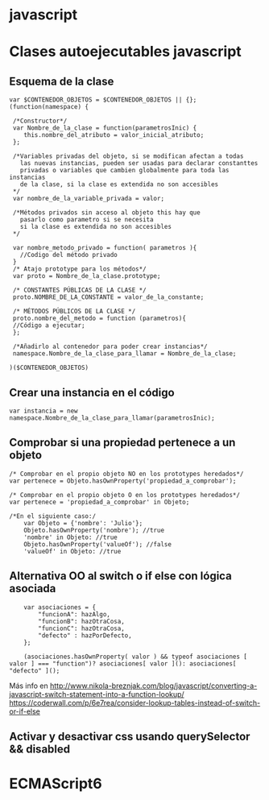 javascript
==========
# Clases autoejecutables javascript

## Esquema de la clase 
    var $CONTENEDOR_OBJETOS = $CONTENEDOR_OBJETOS || {};
    (function(namespace) {

     /*Constructor*/
     var Nombre_de_la_clase = function(parametrosInic) {
        this.nombre_del_atributo = valor_inicial_atributo;
     };

     /*Variables privadas del objeto, si se modifican afectan a todas
       las nuevas instancias, pueden ser usadas para declarar constanttes
       privadas o variables que cambien globalmente para toda las instancias
       de la clase, si la clase es extendida no son accesibles
     */
     var nombre_de_la_variable_privada = valor;

     /*Métodos privados sin acceso al objeto this hay que 
       pasarlo como parametro si se necesita
       si la clase es extendida no son accesibles
     */

     var nombre_metodo_privado = function( parametros ){
       //Codigo del método privado
     }
     /* Atajo prototype para los métodos*/
     var proto = Nombre_de_la_clase.prototype;

     /* CONSTANTES PÚBLICAS DE LA CLASE */
     proto.NOMBRE_DE_LA_CONSTANTE = valor_de_la_constante;

     /* MÉTODOS PÚBLICOS DE LA CLASE */
     proto.nombre_del_metodo = function (parametros){
     //Código a ejecutar;
     };

     /*Añadirlo al contenedor para poder crear instancias*/
     namespace.Nombre_de_la_clase_para_llamar = Nombre_de_la_clase;

    )($CONTENEDOR_OBJETOS)

## Crear una instancia en el código
    var instancia = new namespace.Nombre_de_la_clase_para_llamar(parametrosInic);
    
## Comprobar si una propiedad pertenece a un objeto
    /* Comprobar en el propio objeto NO en los prototypes heredados*/
    var pertenece = Objeto.hasOwnProperty('propiedad_a_comprobar');
    
    /* Comprobar en el propio objeto O en los prototypes heredados*/
    var pertenece = 'propiedad_a_comprobar' in Objeto;
    
    /*En el siguiente caso:/
        var Objeto = {'nombre': 'Julio'};
        Objeto.hasOwnProperty('nombre'); //true
        'nombre' in Objeto: //true
        Objeto.hasOwnProperty('valueOf'); //false
        'valueOf' in Objeto: //true
        
##  Alternativa OO al switch o if else con lógica asociada
        var asociaciones = {
            "funcionA": hazAlgo,
            "funcionB": hazOtraCosa,
            "funcionC": hazOtraCosa,
            "defecto" : hazPorDefecto,
        };

        (asociaciones.hasOwnProperty( valor ) && typeof asociaciones [ valor ] === "function")? asociaciones[ valor ](): asociaciones[ "defecto" ]();

Más info en 
http://www.nikola-breznjak.com/blog/javascript/converting-a-javascript-switch-statement-into-a-function-lookup/
https://coderwall.com/p/6e7rea/consider-lookup-tables-instead-of-switch-or-if-else

##  Activar y desactivar css usando querySelector && disabled

#  ECMAScript6

## 
